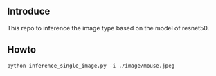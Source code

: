 ## Introduce
This repo to inference the image type based on the model of resnet50.

## Howto
```
python inference_single_image.py -i ./image/mouse.jpeg
```
